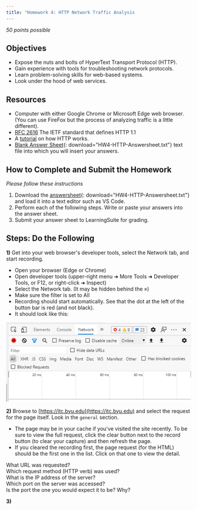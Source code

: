 ```yaml
---
title: "Homework 4: HTTP Network Traffic Analysis
---
```


*50 points possible*

## Objectives

* Expose the nuts and bolts of HyperText Transport Protocol (HTTP).
* Gain experience with tools for troubleshooting network protocols.
* Learn problem-solving skills for web-based systems.
* Look under the hood of web services.

## Resources

* Computer with either Google Chrome or Microsoft Edge web browser. (You can use FireFox but the process of analyzing traffic is a little different).
* [RFC 2616](https://www.rfc-editor.org/info/rfc2616) The IETF standard that defines HTTP 1.1
* A [tutorial](http://www.steves-internet-guide.com/http-basics/) on how HTTP works.
* [Blank Answer Sheet](HW4-HTTP-Answersheet.txt){: download="HW4-HTTP-Answersheet.txt"} text file into which you will insert your answers.

## How to Complete and Submit the Homework
*Please follow these instructions*

1. Download the [answersheet](HW4-HTTP-Answersheet.txt){: download="HW4-HTTP-Answersheet.txt"} and load it into a text editor such as VS Code.
2. Perform each of the following steps. Write or paste your answers into the answer sheet.
3. Submit your answer sheet to LearningSuite for grading.

## Steps: Do the Following

**1)** Get into your web browser's developer tools, select the Network tab, and start recording.

* Open your browser (Edge or Chrome)
* Open developer tools (upper-right menu ➜ More Tools ➜ Developer Tools, or F12, or right-click ➜ Inspect)
* Select the Network tab. (It may be hidden behind the »)
* Make sure the filter is set to All
* Recording should start automatically. See that the dot at the left of the button bar is red (and not black).
* It should look like this:

![Image of the network tab area](images/developer-tools-network.png)

**2)** Browse to [https://itc.byu.edu](https://itc.byu.edu) and select the request for the page itself. Look in the `general` section.

* The page may be in your cache if you've visited the site recently. To be sure to view the full request, click the clear button next to the record button (to clear your capture) and then refresh the page.
* If you cleared the recording first, the page request (for the HTML) should be the first one in the list. Click on that one to view the detail.

<div class="question">What URL was requested?</div>
<div class="question">Which request method (HTTP verb) was used?</div>
<div class="question">What is the IP address of the server?</div>
<div class="question">Which port on the server was accessed?</div>
<div>
<div class="question">Is the port the one you would expect it to be? Why?</div>

**3)**